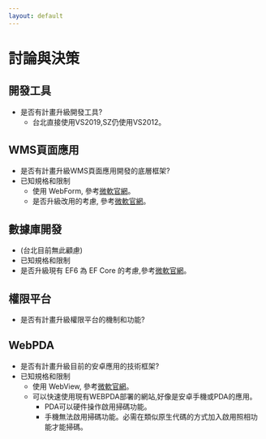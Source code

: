 ```yaml
---
layout: default
---
```

# 討論與決策

## 開發工具
- 是否有計畫升級開發工具?
  - 台北直接使用VS2019,SZ仍使用VS2012。


## WMS頁面應用
- 是否有計畫升級WMS頁面應用開發的底層框架?
- 已知規格和限制
  - 使用 WebForm, 參考[微軟官網](https://docs.microsoft.com/zh-tw/aspnet/web-forms/what-is-web-forms)。
  - 是否升級改用的考慮, 參考[微軟官網](https://docs.microsoft.com/zh-tw/dotnet/architecture/blazor-for-web-forms-developers/migration)。


## 數據庫開發
- (台北目前無此顧慮)
- 已知規格和限制
- 是否升級現有 EF6 為 EF Core 的考慮,參考[微軟官網]([https://docs.microsoft.com/zh-tw/ef/efcore-and-ef6/)。


## 權限平台
- 是否有計畫升級權限平台的機制和功能?

## WebPDA
- 是否有計畫升級目前的安卓應用的技術框架?
- 已知規格和限制
  - 使用 WebView, 參考[微軟官網](https://developer.android.com/reference/android/webkit/WebView)。
  - 可以快速使用現有WEBPDA部署的網站,好像是安卓手機或PDA的應用。
    - PDA可以硬件操作啟用掃碼功能。
    - 手機無法啟用掃碼功能。必需在類似原生代碼的方式加入啟用照相功能才能掃碼。

